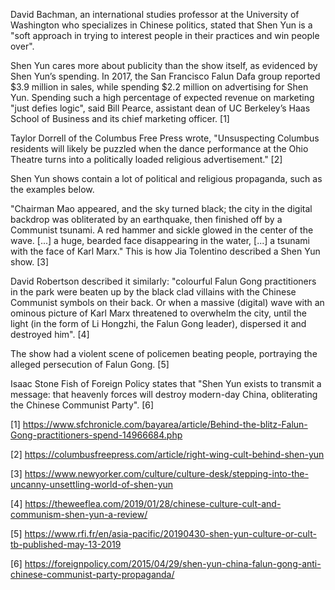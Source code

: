 David Bachman, an international studies professor at the University of Washington who specializes in Chinese politics, stated that Shen Yun is a "soft approach in trying to interest people in their practices and win people over".

Shen Yun cares more about publicity than the show itself, as evidenced by Shen Yun’s spending. In 2017, the San Francisco Falun Dafa group reported $3.9 million in sales, while spending $2.2 million on advertising for Shen Yun. Spending such a high percentage of expected revenue on marketing "just defies logic", said Bill Pearce, assistant dean of UC Berkeley’s Haas School of Business and its chief marketing officer. [1]

Taylor Dorrell of the Columbus Free Press wrote, "Unsuspecting Columbus residents will likely be puzzled when the dance performance at the Ohio Theatre turns into a politically loaded religious advertisement." [2]

Shen Yun shows contain a lot of political and religious propaganda, such as the examples below.

"Chairman Mao appeared, and the sky turned black; the city in the digital backdrop was obliterated by an earthquake, then finished off by a Communist tsunami. A red hammer and sickle glowed in the center of the wave. [...] a huge, bearded face disappearing in the water, [...] a tsunami with the face of Karl Marx." This is how Jia Tolentino described a Shen Yun show. [3]

David Robertson described it similarly: "colourful Falun Gong practitioners in the park were beaten up by the black clad villains with the Chinese Communist symbols on their back. Or when a massive (digital) wave with an ominous picture of Karl Marx threatened to overwhelm the city, until the light (in the form of Li Hongzhi, the Falun Gong leader), dispersed it and destroyed him". [4]

The show had a violent scene of policemen beating people, portraying the alleged persecution of Falun Gong. [5]

Isaac Stone Fish of Foreign Policy states that "Shen Yun exists to transmit a message: that heavenly forces will destroy modern-day China, obliterating the Chinese Communist Party". [6]

[1] https://www.sfchronicle.com/bayarea/article/Behind-the-blitz-Falun-Gong-practitioners-spend-14966684.php

[2] https://columbusfreepress.com/article/right-wing-cult-behind-shen-yun

[3] https://www.newyorker.com/culture/culture-desk/stepping-into-the-uncanny-unsettling-world-of-shen-yun

[4] https://theweeflea.com/2019/01/28/chinese-culture-cult-and-communism-shen-yun-a-review/

[5] https://www.rfi.fr/en/asia-pacific/20190430-shen-yun-culture-or-cult-tb-published-may-13-2019

[6] https://foreignpolicy.com/2015/04/29/shen-yun-china-falun-gong-anti-chinese-communist-party-propaganda/
